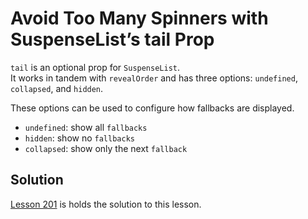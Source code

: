 # Avoid Too Many Spinners with SuspenseList’s tail Prop

`tail` is an optional prop for `SuspenseList`.  
It works in tandem with `revealOrder` and has three options: `undefined`, `collapsed`, and `hidden`.

These options can be used to configure how fallbacks are displayed.

- `undefined`: show all `fallbacks`
- `hidden`: show no `fallbacks`
- `collapsed`: show only the next `fallback`

## Solution

[Lesson 201](../201) is holds the solution to this lesson.
